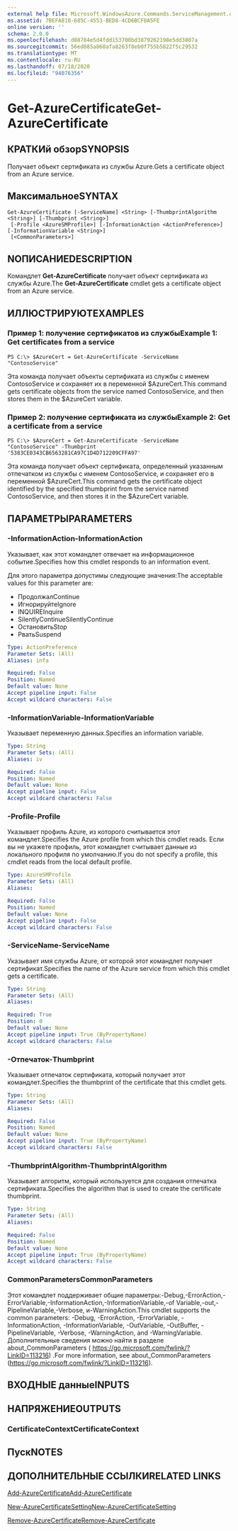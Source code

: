 ```yaml
---
external help file: Microsoft.WindowsAzure.Commands.ServiceManagement.dll-Help.xml
ms.assetid: 7BEFA810-685C-4553-BED8-4CD6BCF8A5FE
online version: ''
schema: 2.0.0
ms.openlocfilehash: d88784e5d4fdd153700bd3879262198e5dd3807a
ms.sourcegitcommit: 56ed085a868afa8263f8eb0f755b5822f5c29532
ms.translationtype: MT
ms.contentlocale: ru-RU
ms.lasthandoff: 07/18/2020
ms.locfileid: "94076356"
---
```

# <span data-ttu-id="a8d3c-101">Get-AzureCertificate</span><span class="sxs-lookup"><span data-stu-id="a8d3c-101">Get-AzureCertificate</span></span>

## <span data-ttu-id="a8d3c-102">КРАТКИй обзор</span><span class="sxs-lookup"><span data-stu-id="a8d3c-102">SYNOPSIS</span></span>
<span data-ttu-id="a8d3c-103">Получает объект сертификата из службы Azure.</span><span class="sxs-lookup"><span data-stu-id="a8d3c-103">Gets a certificate object from an Azure service.</span></span>

## <span data-ttu-id="a8d3c-104">Максимальное</span><span class="sxs-lookup"><span data-stu-id="a8d3c-104">SYNTAX</span></span>

```
Get-AzureCertificate [-ServiceName] <String> [-ThumbprintAlgorithm <String>] [-Thumbprint <String>]
 [-Profile <AzureSMProfile>] [-InformationAction <ActionPreference>] [-InformationVariable <String>]
 [<CommonParameters>]
```

## <span data-ttu-id="a8d3c-105">NОПИСАНИЕ</span><span class="sxs-lookup"><span data-stu-id="a8d3c-105">DESCRIPTION</span></span>
<span data-ttu-id="a8d3c-106">Командлет **Get-AzureCertificate** получает объект сертификата из службы Azure.</span><span class="sxs-lookup"><span data-stu-id="a8d3c-106">The **Get-AzureCertificate** cmdlet gets a certificate object from an Azure service.</span></span>

## <span data-ttu-id="a8d3c-107">ИЛЛЮСТРИРУЮТ</span><span class="sxs-lookup"><span data-stu-id="a8d3c-107">EXAMPLES</span></span>

### <span data-ttu-id="a8d3c-108">Пример 1: получение сертификатов из службы</span><span class="sxs-lookup"><span data-stu-id="a8d3c-108">Example 1: Get certificates from a service</span></span>
```
PS C:\> $AzureCert = Get-AzureCertificate -ServiceName "ContosoService"
```

<span data-ttu-id="a8d3c-109">Эта команда получает объекты сертификата из службы с именем ContosoService и сохраняет их в переменной $AzureCert.</span><span class="sxs-lookup"><span data-stu-id="a8d3c-109">This command gets certificate objects from the service named ContosoService, and then stores them in the $AzureCert variable.</span></span>

### <span data-ttu-id="a8d3c-110">Пример 2: получение сертификата из службы</span><span class="sxs-lookup"><span data-stu-id="a8d3c-110">Example 2: Get a certificate from a service</span></span>
```
PS C:\> $AzureCert = Get-AzureCertificate -ServiceName "ContosoService" -Thumbprint '5383CE0343CB6563281CA97C1D4D712209CFFA97'
```

<span data-ttu-id="a8d3c-111">Эта команда получает объект сертификата, определенный указанным отпечатком из службы с именем ContosoService, и сохраняет его в переменной $AzureCert.</span><span class="sxs-lookup"><span data-stu-id="a8d3c-111">This command gets the certificate object identified by the specified thumbprint from the service named ContosoService, and then stores it in the $AzureCert variable.</span></span>

## <span data-ttu-id="a8d3c-112">ПАРАМЕТРЫ</span><span class="sxs-lookup"><span data-stu-id="a8d3c-112">PARAMETERS</span></span>

### <span data-ttu-id="a8d3c-113">-InformationAction</span><span class="sxs-lookup"><span data-stu-id="a8d3c-113">-InformationAction</span></span>
<span data-ttu-id="a8d3c-114">Указывает, как этот командлет отвечает на информационное событие.</span><span class="sxs-lookup"><span data-stu-id="a8d3c-114">Specifies how this cmdlet responds to an information event.</span></span>

<span data-ttu-id="a8d3c-115">Для этого параметра допустимы следующие значения:</span><span class="sxs-lookup"><span data-stu-id="a8d3c-115">The acceptable values for this parameter are:</span></span>

- <span data-ttu-id="a8d3c-116">Продолжал</span><span class="sxs-lookup"><span data-stu-id="a8d3c-116">Continue</span></span>
- <span data-ttu-id="a8d3c-117">Игнорируйте</span><span class="sxs-lookup"><span data-stu-id="a8d3c-117">Ignore</span></span>
- <span data-ttu-id="a8d3c-118">INQUIRE</span><span class="sxs-lookup"><span data-stu-id="a8d3c-118">Inquire</span></span>
- <span data-ttu-id="a8d3c-119">SilentlyContinue</span><span class="sxs-lookup"><span data-stu-id="a8d3c-119">SilentlyContinue</span></span>
- <span data-ttu-id="a8d3c-120">Остановить</span><span class="sxs-lookup"><span data-stu-id="a8d3c-120">Stop</span></span>
- <span data-ttu-id="a8d3c-121">Рвать</span><span class="sxs-lookup"><span data-stu-id="a8d3c-121">Suspend</span></span>

```yaml
Type: ActionPreference
Parameter Sets: (All)
Aliases: infa

Required: False
Position: Named
Default value: None
Accept pipeline input: False
Accept wildcard characters: False
```

### <span data-ttu-id="a8d3c-122">-InformationVariable</span><span class="sxs-lookup"><span data-stu-id="a8d3c-122">-InformationVariable</span></span>
<span data-ttu-id="a8d3c-123">Указывает переменную данных.</span><span class="sxs-lookup"><span data-stu-id="a8d3c-123">Specifies an information variable.</span></span>

```yaml
Type: String
Parameter Sets: (All)
Aliases: iv

Required: False
Position: Named
Default value: None
Accept pipeline input: False
Accept wildcard characters: False
```

### <span data-ttu-id="a8d3c-124">-Profile</span><span class="sxs-lookup"><span data-stu-id="a8d3c-124">-Profile</span></span>
<span data-ttu-id="a8d3c-125">Указывает профиль Azure, из которого считывается этот командлет.</span><span class="sxs-lookup"><span data-stu-id="a8d3c-125">Specifies the Azure profile from which this cmdlet reads.</span></span>
<span data-ttu-id="a8d3c-126">Если вы не укажете профиль, этот командлет считывает данные из локального профиля по умолчанию.</span><span class="sxs-lookup"><span data-stu-id="a8d3c-126">If you do not specify a profile, this cmdlet reads from the local default profile.</span></span>

```yaml
Type: AzureSMProfile
Parameter Sets: (All)
Aliases: 

Required: False
Position: Named
Default value: None
Accept pipeline input: False
Accept wildcard characters: False
```

### <span data-ttu-id="a8d3c-127">-ServiceName</span><span class="sxs-lookup"><span data-stu-id="a8d3c-127">-ServiceName</span></span>
<span data-ttu-id="a8d3c-128">Указывает имя службы Azure, от которой этот командлет получает сертификат.</span><span class="sxs-lookup"><span data-stu-id="a8d3c-128">Specifies the name of the Azure service from which this cmdlet gets a certificate.</span></span>

```yaml
Type: String
Parameter Sets: (All)
Aliases: 

Required: True
Position: 0
Default value: None
Accept pipeline input: True (ByPropertyName)
Accept wildcard characters: False
```

### <span data-ttu-id="a8d3c-129">-Отпечаток</span><span class="sxs-lookup"><span data-stu-id="a8d3c-129">-Thumbprint</span></span>
<span data-ttu-id="a8d3c-130">Указывает отпечаток сертификата, который получает этот командлет.</span><span class="sxs-lookup"><span data-stu-id="a8d3c-130">Specifies the thumbprint of the certificate that this cmdlet gets.</span></span>

```yaml
Type: String
Parameter Sets: (All)
Aliases: 

Required: False
Position: Named
Default value: None
Accept pipeline input: True (ByPropertyName)
Accept wildcard characters: False
```

### <span data-ttu-id="a8d3c-131">-ThumbprintAlgorithm</span><span class="sxs-lookup"><span data-stu-id="a8d3c-131">-ThumbprintAlgorithm</span></span>
<span data-ttu-id="a8d3c-132">Указывает алгоритм, который используется для создания отпечатка сертификата.</span><span class="sxs-lookup"><span data-stu-id="a8d3c-132">Specifies the algorithm that is used to create the certificate thumbprint.</span></span>

```yaml
Type: String
Parameter Sets: (All)
Aliases: 

Required: False
Position: Named
Default value: None
Accept pipeline input: True (ByPropertyName)
Accept wildcard characters: False
```

### <span data-ttu-id="a8d3c-133">CommonParameters</span><span class="sxs-lookup"><span data-stu-id="a8d3c-133">CommonParameters</span></span>
<span data-ttu-id="a8d3c-134">Этот командлет поддерживает общие параметры:-Debug,-ErrorAction,-ErrorVariable,-InformationAction,-InformationVariable,-of Variable,-out,-PipelineVariable,-Verbose, и-WarningAction.</span><span class="sxs-lookup"><span data-stu-id="a8d3c-134">This cmdlet supports the common parameters: -Debug, -ErrorAction, -ErrorVariable, -InformationAction, -InformationVariable, -OutVariable, -OutBuffer, -PipelineVariable, -Verbose, -WarningAction, and -WarningVariable.</span></span> <span data-ttu-id="a8d3c-135">Дополнительные сведения можно найти в разделе about_CommonParameters ( https://go.microsoft.com/fwlink/?LinkID=113216) .</span><span class="sxs-lookup"><span data-stu-id="a8d3c-135">For more information, see about_CommonParameters (https://go.microsoft.com/fwlink/?LinkID=113216).</span></span>

## <span data-ttu-id="a8d3c-136">ВХОДНЫЕ данные</span><span class="sxs-lookup"><span data-stu-id="a8d3c-136">INPUTS</span></span>

## <span data-ttu-id="a8d3c-137">НАПРЯЖЕНИЕ</span><span class="sxs-lookup"><span data-stu-id="a8d3c-137">OUTPUTS</span></span>

### <span data-ttu-id="a8d3c-138">CertificateContext</span><span class="sxs-lookup"><span data-stu-id="a8d3c-138">CertificateContext</span></span>

## <span data-ttu-id="a8d3c-139">Пуск</span><span class="sxs-lookup"><span data-stu-id="a8d3c-139">NOTES</span></span>

## <span data-ttu-id="a8d3c-140">ДОПОЛНИТЕЛЬНЫЕ ССЫЛКИ</span><span class="sxs-lookup"><span data-stu-id="a8d3c-140">RELATED LINKS</span></span>

[<span data-ttu-id="a8d3c-141">Add-AzureCertificate</span><span class="sxs-lookup"><span data-stu-id="a8d3c-141">Add-AzureCertificate</span></span>](./Add-AzureCertificate.md)

[<span data-ttu-id="a8d3c-142">New-AzureCertificateSetting</span><span class="sxs-lookup"><span data-stu-id="a8d3c-142">New-AzureCertificateSetting</span></span>](./New-AzureCertificateSetting.md)

[<span data-ttu-id="a8d3c-143">Remove-AzureCertificate</span><span class="sxs-lookup"><span data-stu-id="a8d3c-143">Remove-AzureCertificate</span></span>](./Remove-AzureCertificate.md)


